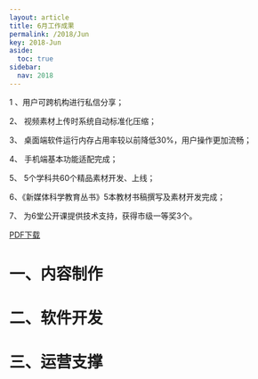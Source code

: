 ```yaml
---
layout: article
title: 6月工作成果
permalink: /2018/Jun
key: 2018-Jun
aside:
  toc: true
sidebar:
  nav: 2018
---
```


1 、用户可跨机构进行私信分享；

2、 视频素材上传时系统自动标准化压缩；

3、 桌面端软件运行内存占用率较以前降低30%，用户操作更加流畅；

4、 手机端基本功能适配完成；

5、 5个学科共60个精品素材开发、上线；

6、《新媒体科学教育丛书》5本教材书稿撰写及素材开发完成；

7、 为6堂公开课提供技术支持，获得市级一等奖3个。

[PDF下载](https://github.com/Xiyue-team/doc_monthlyreport/raw/master/pdf/%E7%81%AB%E8%8A%B1%E5%AD%A6%E9%99%A22018%E5%B9%B46%E6%9C%88%E6%9C%88%E6%8A%A5.pdf)


# 一、内容制作

# 二、软件开发

# 三、运营支撑
